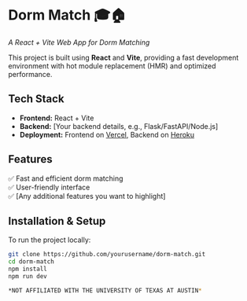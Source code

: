 # **Dorm Match** 🎓🏠  
*A React + Vite Web App for Dorm Matching*  

This project is built using **React** and **Vite**, providing a fast development environment with hot module replacement (HMR) and optimized performance.  

## **Tech Stack**  
- **Frontend:** React + Vite  
- **Backend:** [Your backend details, e.g., Flask/FastAPI/Node.js]  
- **Deployment:** Frontend on [Vercel](https://vercel.com/), Backend on [Heroku](https://www.heroku.com/)  

## **Features**  
✅ Fast and efficient dorm matching  
✅ User-friendly interface  
✅ [Any additional features you want to highlight]  

## **Installation & Setup**  
To run the project locally:  
```bash
git clone https://github.com/yourusername/dorm-match.git  
cd dorm-match  
npm install  
npm run dev  

*NOT AFFILIATED WITH THE UNIVERSITY OF TEXAS AT AUSTIN*
